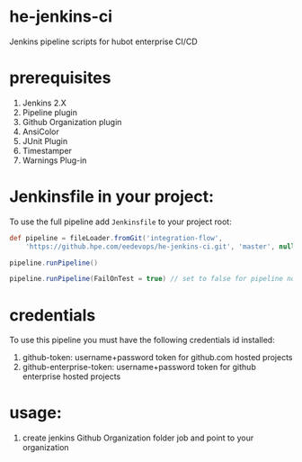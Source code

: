 # he-jenkins-ci
Jenkins pipeline scripts for hubot enterprise CI/CD

# prerequisites
1. Jenkins 2.X
2. Pipeline plugin
3. Github Organization plugin
4. AnsiColor
5. JUnit Plugin
6. Timestamper
7. Warnings Plug-in

# Jenkinsfile in your project:
To use the full pipeline add `Jenkinsfile` to your project root:
```groovy
def pipeline = fileLoader.fromGit('integration-flow',
    'https://github.hpe.com/eedevops/he-jenkins-ci.git', 'master', null, '')

pipeline.runPipeline()
```

```groovy
pipeline.runPipeline(FailOnTest = true) // set to false for pipeline not fail in tests
```

# credentials
To use this pipeline you must have the following credentials id installed:

1. github-token: username+password token for github.com hosted projects
2. github-enterprise-token: username+password token for github enterprise hosted projects

# usage:
1. create jenkins Github Organization folder job and point to your organization
